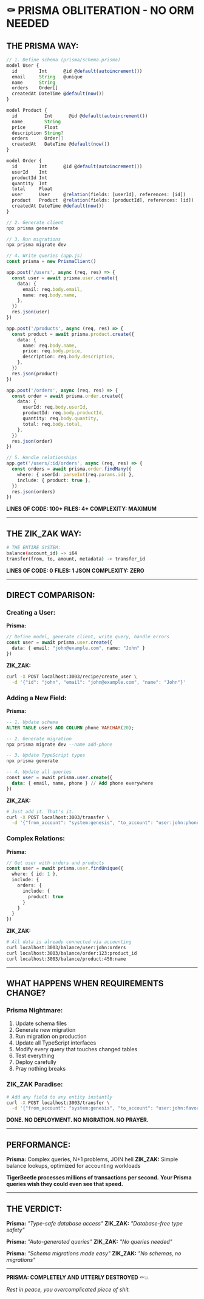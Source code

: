 # ⚰️ PRISMA OBLITERATION - NO ORM NEEDED

## **THE PRISMA WAY:**

```typescript
// 1. Define schema (prisma/schema.prisma)
model User {
  id        Int      @id @default(autoincrement())
  email     String   @unique
  name      String
  orders    Order[]
  createdAt DateTime @default(now())
}

model Product {
  id          Int      @id @default(autoincrement())
  name        String
  price       Float
  description String?
  orders      Order[]
  createdAt   DateTime @default(now())
}

model Order {
  id        Int      @id @default(autoincrement())
  userId    Int
  productId Int
  quantity  Int
  total     Float
  user      User     @relation(fields: [userId], references: [id])
  product   Product  @relation(fields: [productId], references: [id])
  createdAt DateTime @default(now())
}

// 2. Generate client
npx prisma generate

// 3. Run migrations
npx prisma migrate dev

// 4. Write queries (app.js)
const prisma = new PrismaClient()

app.post('/users', async (req, res) => {
  const user = await prisma.user.create({
    data: {
      email: req.body.email,
      name: req.body.name,
    },
  })
  res.json(user)
})

app.post('/products', async (req, res) => {
  const product = await prisma.product.create({
    data: {
      name: req.body.name,
      price: req.body.price,
      description: req.body.description,
    },
  })
  res.json(product)
})

app.post('/orders', async (req, res) => {
  const order = await prisma.order.create({
    data: {
      userId: req.body.userId,
      productId: req.body.productId,
      quantity: req.body.quantity,
      total: req.body.total,
    },
  })
  res.json(order)
})

// 5. Handle relationships
app.get('/users/:id/orders', async (req, res) => {
  const orders = await prisma.order.findMany({
    where: { userId: parseInt(req.params.id) },
    include: { product: true },
  })
  res.json(orders)
})
```

**LINES OF CODE: 100+**
**FILES: 4+**
**COMPLEXITY: MAXIMUM**

---

## **THE ZIK_ZAK WAY:**

```bash
# THE ENTIRE SYSTEM:
balance(account_id) -> i64
transfer(from, to, amount, metadata) -> transfer_id
```

**LINES OF CODE: 0**
**FILES: 1 JSON**
**COMPLEXITY: ZERO**

---

## **DIRECT COMPARISON:**

### **Creating a User:**

**Prisma:**
```typescript
// Define model, generate client, write query, handle errors
const user = await prisma.user.create({
  data: { email: "john@example.com", name: "John" }
})
```

**ZIK_ZAK:**
```bash
curl -X POST localhost:3003/recipe/create_user \
  -d '{"id": "john", "email": "john@example.com", "name": "John"}'
```

### **Adding a New Field:**

**Prisma:**
```sql
-- 1. Update schema
ALTER TABLE users ADD COLUMN phone VARCHAR(20);

-- 2. Generate migration
npx prisma migrate dev --name add-phone

-- 3. Update TypeScript types
npx prisma generate

-- 4. Update all queries
const user = await prisma.user.create({
  data: { email, name, phone } // Add phone everywhere
})
```

**ZIK_ZAK:**
```bash
# Just add it. That's it.
curl -X POST localhost:3003/transfer \
  -d '{"from_account": "system:genesis", "to_account": "user:john:phone", "amount": "hash(555-1234)"}'
```

### **Complex Relations:**

**Prisma:**
```typescript
// Get user with orders and products
const user = await prisma.user.findUnique({
  where: { id: 1 },
  include: {
    orders: {
      include: {
        product: true
      }
    }
  }
})
```

**ZIK_ZAK:**
```bash
# All data is already connected via accounting
curl localhost:3003/balance/user:john:orders
curl localhost:3003/balance/order:123:product_id
curl localhost:3003/balance/product:456:name
```

---

## **WHAT HAPPENS WHEN REQUIREMENTS CHANGE?**

### **Prisma Nightmare:**
1. Update schema files
2. Generate new migration
3. Run migration on production
4. Update all TypeScript interfaces
5. Modify every query that touches changed tables
6. Test everything
7. Deploy carefully
8. Pray nothing breaks

### **ZIK_ZAK Paradise:**
```bash
# Add any field to any entity instantly
curl -X POST localhost:3003/transfer \
  -d '{"from_account": "system:genesis", "to_account": "user:john:favorite_color", "amount": "hash(blue)"}'
```

**DONE. NO DEPLOYMENT. NO MIGRATION. NO PRAYER.**

---

## **PERFORMANCE:**

**Prisma:** Complex queries, N+1 problems, JOIN hell
**ZIK_ZAK:** Simple balance lookups, optimized for accounting workloads

**TigerBeetle processes millions of transactions per second.**
**Your Prisma queries wish they could even see that speed.**

---

## **THE VERDICT:**

**Prisma:** *"Type-safe database access"*
**ZIK_ZAK:** *"Database-free type safety"*

**Prisma:** *"Auto-generated queries"*
**ZIK_ZAK:** *"No queries needed"*

**Prisma:** *"Schema migrations made easy"*
**ZIK_ZAK:** *"No schemas, no migrations"*

---

**PRISMA: COMPLETELY AND UTTERLY DESTROYED** ⚰️💥

*Rest in peace, you overcomplicated piece of shit.*
